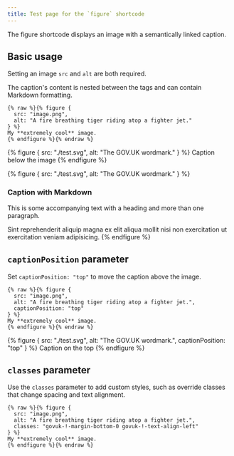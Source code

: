 ```yaml
---
title: Test page for the `figure` shortcode
---
```


The figure shortcode displays an image with a semantically linked caption.

## Basic usage

Setting an image `src` and `alt` are both required.

The caption's content is nested between the tags and can contain Markdown formatting.

```
{% raw %}{% figure {
  src: "image.png",
  alt: "A fire breathing tiger riding atop a fighter jet."
} %}
My **extremely cool** image.
{% endfigure %}{% endraw %}
```

{% figure { src: "./test.svg", alt: "The GOV.UK wordmark." } %}
Caption below the image
{% endfigure %}

{% figure { src: "./test.svg", alt: "The GOV.UK wordmark." } %}

### Caption with Markdown

This is some accompanying text with a heading and more than one paragraph.

Sint reprehenderit aliquip magna ex elit aliqua mollit nisi non exercitation ut exercitation veniam adipisicing.
{% endfigure %}

## `captionPosition` parameter

Set `captionPosition: "top"` to move the caption above the image.

```
{% raw %}{% figure {
  src: "image.png",
  alt: "A fire breathing tiger riding atop a fighter jet.",
  captionPosition: "top"
} %}
My **extremely cool** image.
{% endfigure %}{% endraw %}
```

{% figure { src: "./test.svg", alt: "The GOV.UK wordmark.", captionPosition: "top" } %}
Caption on the top
{% endfigure %}

## `classes` parameter

Use the `classes` parameter to add custom styles, such as override classes that change spacing and text alignment.

```
{% raw %}{% figure {
  src: "image.png",
  alt: "A fire breathing tiger riding atop a fighter jet.",
  classes: "govuk-!-margin-bottom-0 govuk-!-text-align-left"
} %}
My **extremely cool** image.
{% endfigure %}{% endraw %}
```
